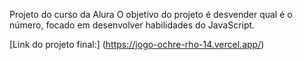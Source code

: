 Projeto do curso da Alura
O objetivo do projeto é desvender qual é o número, focado em desenvolver habilidades do JavaScript.

[Link do projeto final:] (https://jogo-ochre-rho-14.vercel.app/)
